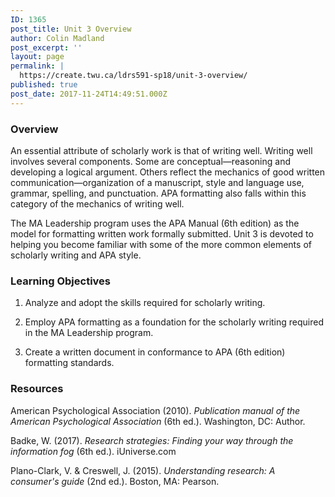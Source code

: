 ```yaml
---
ID: 1365
post_title: Unit 3 Overview
author: Colin Madland
post_excerpt: ''
layout: page
permalink: |
  https://create.twu.ca/ldrs591-sp18/unit-3-overview/
published: true
post_date: 2017-11-24T14:49:51.000Z
---
```


### Overview

An essential attribute of scholarly work is that of writing well. Writing well involves several components. Some are conceptual—reasoning and developing a logical argument.  Others reflect the mechanics of good written communication—organization of a manuscript, style and language use, grammar, spelling, and punctuation.  APA formatting also falls within this category of the mechanics of writing well.

The MA Leadership program uses the APA Manual \(6th edition\) as the model for formatting written work formally submitted. Unit 3 is devoted to helping you become familiar with some of the more common elements of scholarly writing and APA style.

### Learning Objectives

1. Analyze and adopt the skills required for scholarly writing.

2. Employ APA formatting as a foundation for the scholarly writing required in the MA Leadership program.

3. Create a written document in conformance to APA \(6th edition\) formatting standards.

### Resources

American Psychological Association \(2010\). _Publication manual of the American Psychological Association_ \(6th ed.\).  Washington, DC: Author.

Badke, W. \(2017\).  _Research strategies: Finding your way through the information fog_ \(6th ed.\).  iUniverse.com

Plano-Clark, V. & Creswell, J. \(2015\). _Understanding research: A consumer's guide_ \(2nd ed.\).  Boston, MA: Pearson.

